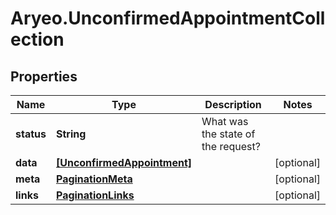 # Aryeo.UnconfirmedAppointmentCollection

## Properties

Name | Type | Description | Notes
------------ | ------------- | ------------- | -------------
**status** | **String** | What was the state of the request? | 
**data** | [**[UnconfirmedAppointment]**](UnconfirmedAppointment.md) |  | [optional] 
**meta** | [**PaginationMeta**](PaginationMeta.md) |  | [optional] 
**links** | [**PaginationLinks**](PaginationLinks.md) |  | [optional] 


